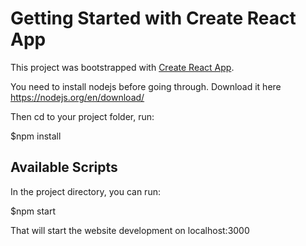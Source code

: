 # Getting Started with Create React App

This project was bootstrapped with [Create React App](https://github.com/facebook/create-react-app).

You need to install nodejs before going through.
Download it here https://nodejs.org/en/download/

Then cd to your project folder, run:

$npm install

## Available Scripts

In the project directory, you can run:

$npm start

That will start the website development on localhost:3000
